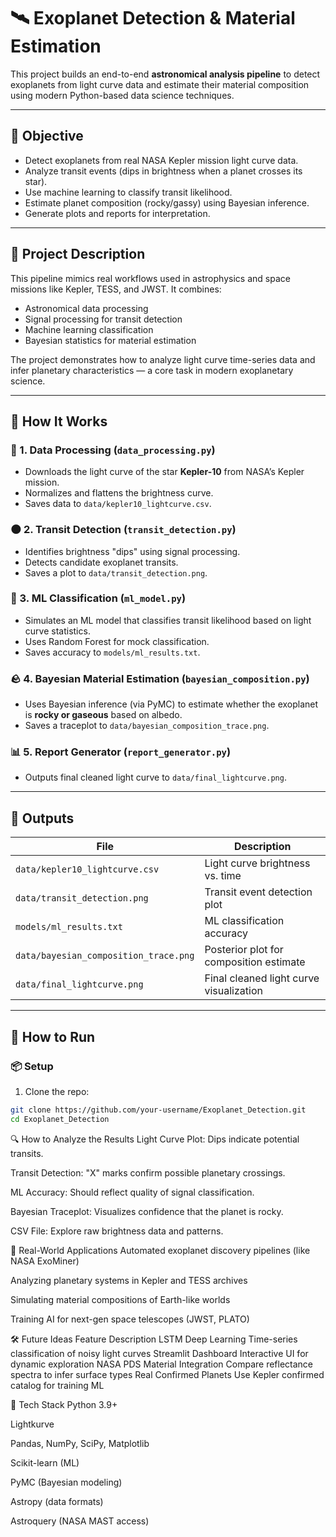 # 🛰️ Exoplanet Detection & Material Estimation

This project builds an end-to-end **astronomical analysis pipeline** to detect exoplanets from light curve data and estimate their material composition using modern Python-based data science techniques.

---

## 🎯 Objective

- Detect exoplanets from real NASA Kepler mission light curve data.
- Analyze transit events (dips in brightness when a planet crosses its star).
- Use machine learning to classify transit likelihood.
- Estimate planet composition (rocky/gassy) using Bayesian inference.
- Generate plots and reports for interpretation.

---

## 🔬 Project Description

This pipeline mimics real workflows used in astrophysics and space missions like Kepler, TESS, and JWST. It combines:

- Astronomical data processing
- Signal processing for transit detection
- Machine learning classification
- Bayesian statistics for material estimation

The project demonstrates how to analyze light curve time-series data and infer planetary characteristics — a core task in modern exoplanetary science.

---

## 🧠 How It Works

### 🔭 1. Data Processing (`data_processing.py`)

- Downloads the light curve of the star **Kepler-10** from NASA’s Kepler mission.
- Normalizes and flattens the brightness curve.
- Saves data to `data/kepler10_lightcurve.csv`.

### 🌑 2. Transit Detection (`transit_detection.py`)

- Identifies brightness "dips" using signal processing.
- Detects candidate exoplanet transits.
- Saves a plot to `data/transit_detection.png`.

### 🧠 3. ML Classification (`ml_model.py`)

- Simulates an ML model that classifies transit likelihood based on light curve statistics.
- Uses Random Forest for mock classification.
- Saves accuracy to `models/ml_results.txt`.

### 🪨 4. Bayesian Material Estimation (`bayesian_composition.py`)

- Uses Bayesian inference (via PyMC) to estimate whether the exoplanet is **rocky or gaseous** based on albedo.
- Saves a traceplot to `data/bayesian_composition_trace.png`.

### 📊 5. Report Generator (`report_generator.py`)

- Outputs final cleaned light curve to `data/final_lightcurve.png`.

---

## 📁 Outputs

| File                                  | Description                             |
| ------------------------------------- | --------------------------------------- |
| `data/kepler10_lightcurve.csv`        | Light curve brightness vs. time         |
| `data/transit_detection.png`          | Transit event detection plot            |
| `models/ml_results.txt`               | ML classification accuracy              |
| `data/bayesian_composition_trace.png` | Posterior plot for composition estimate |
| `data/final_lightcurve.png`           | Final cleaned light curve visualization |

---

## 🚀 How to Run

### 📦 Setup

1. Clone the repo:

```bash
git clone https://github.com/your-username/Exoplanet_Detection.git
cd Exoplanet_Detection
```

🔍 How to Analyze the Results
Light Curve Plot: Dips indicate potential transits.

Transit Detection: "X" marks confirm possible planetary crossings.

ML Accuracy: Should reflect quality of signal classification.

Bayesian Traceplot: Visualizes confidence that the planet is rocky.

CSV File: Explore raw brightness data and patterns.

🌌 Real-World Applications
Automated exoplanet discovery pipelines (like NASA ExoMiner)

Analyzing planetary systems in Kepler and TESS archives

Simulating material compositions of Earth-like worlds

Training AI for next-gen space telescopes (JWST, PLATO)

🛠️ Future Ideas
Feature Description
LSTM Deep Learning Time-series classification of noisy light curves
Streamlit Dashboard Interactive UI for dynamic exploration
NASA PDS Material Integration Compare reflectance spectra to infer surface types
Real Confirmed Planets Use Kepler confirmed catalog for training ML

🤖 Tech Stack
Python 3.9+

Lightkurve

Pandas, NumPy, SciPy, Matplotlib

Scikit-learn (ML)

PyMC (Bayesian modeling)

Astropy (data formats)

Astroquery (NASA MAST access)
